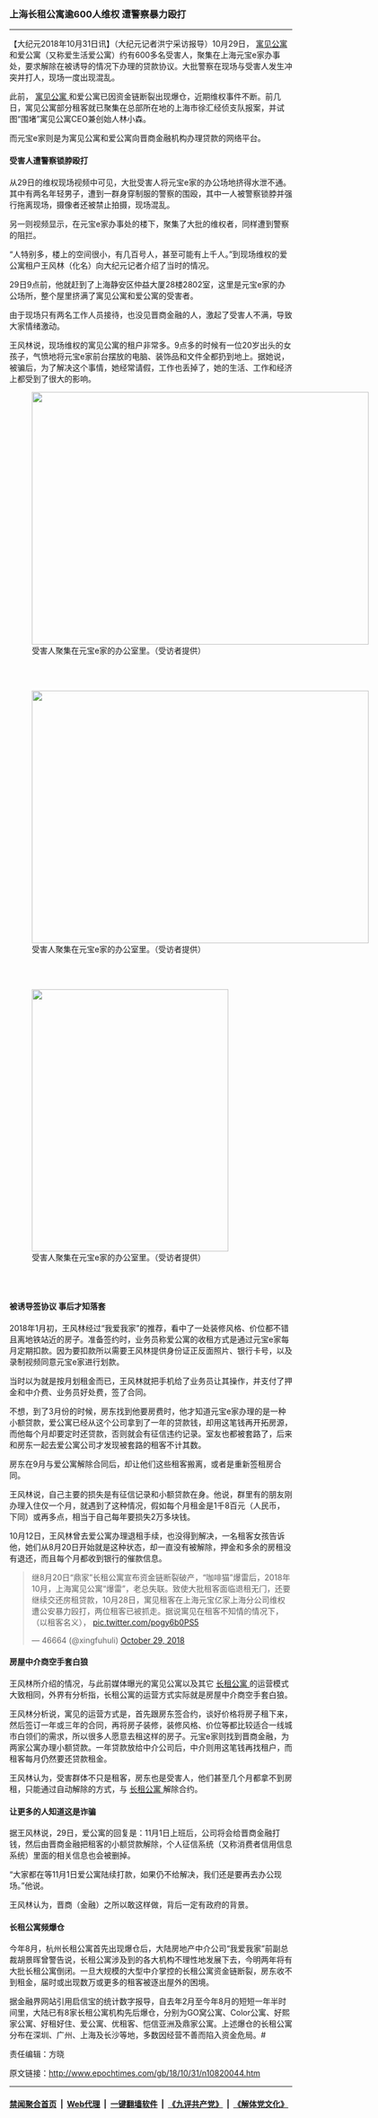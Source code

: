 ### 上海长租公寓逾600人维权 遭警察暴力殴打
------------------------

<p>
 【大纪元2018年10月31日讯】（大纪元记者洪宁采访报导）10月29日，
 <a href="http://www.epochtimes.com/gb/tag/%E5%AF%93%E8%A7%81%E5%85%AC%E5%AF%93.html">
  寓见公寓
 </a>
 和爱公寓（又称爱生活爱公寓）约有600多名受害人，聚集在上海元宝e家办事处，要求解除在被诱导的情况下办理的贷款协议。大批警察在现场与受害人发生冲突并打人，现场一度出现混乱。
</p>
<p>
 此前，
 <a href="http://www.epochtimes.com/gb/tag/%E5%AF%93%E8%A7%81%E5%85%AC%E5%AF%93.html">
  寓见公寓
 </a>
 和爱公寓已因资金链断裂出现爆仓，近期维权事件不断。前几日，寓见公寓部分租客就已聚集在总部所在地的上海市徐汇经侦支队报案，并试图“围堵”寓见公寓CEO兼创始人林小森。
</p>
<p>
 而元宝e家则是为寓见公寓和爱公寓向晋商金融机构办理贷款的网络平台。
</p>
<h4>
 受害人遭警察锁脖殴打
</h4>
<p>
 从29日的维权现场视频中可见，大批受害人将元宝e家的办公场地挤得水泄不通。其中有两名年轻男子，遭到一群身穿制服的警察的围殴，其中一人被警察锁脖并强行拖离现场，摄像者还被禁止拍摄，现场混乱。
</p>
<p>
 另一则视频显示，在元宝e家办事处的楼下，聚集了大批的维权者，同样遭到警察的阻拦。
</p>
<p>
 “人特别多，楼上的空间很小，有几百号人，甚至可能有上千人。”到现场维权的爱公寓租户王风林（化名）向大纪元记者介绍了当时的情况。
</p>
<p>
 29日9点前，他就赶到了上海静安区仲益大厦28楼2802室，这里是元宝e家的办公场所，整个屋里挤满了寓见公寓和爱公寓的受害者。
</p>
<p>
 由于现场只有两名工作人员接待，也没见晋商金融的人，激起了受害人不满，导致大家情绪激动。
</p>
<p>
 王风林说，现场维权的寓见公寓的租户非常多。9点多的时候有一位20岁出头的女孩子，气愤地将元宝e家前台摆放的电脑、装饰品和文件全都扔到地上。据她说，被骗后，为了解决这个事情，她经常请假，工作也丢掉了，她的生活、工作和经济上都受到了很大的影响。
</p>
<p>
</p>
<figure class="wp-caption aligncenter" id="attachment_10820159" style="width: 600px">
 <a href="http://i.epochtimes.com/assets/uploads/2018/10/d586f8cd018e368c9aee5cbdbf245ef4.jpg">
  <img alt="" class="wp-image-10820159 size-large" height="450" src="http://i.epochtimes.com/assets/uploads/2018/10/d586f8cd018e368c9aee5cbdbf245ef4-600x450.jpg" width="600"/>
 </a>
 <br/><figcaption class="wp-caption-text">
  受害人聚集在元宝e家的办公室里。（受访者提供）
 </figcaption><br/>
</figure><br/>
<figure class="wp-caption aligncenter" id="attachment_10820161" style="width: 600px">
 <a href="http://i.epochtimes.com/assets/uploads/2018/10/dad04779d80d7184752b126c3ee4a1a9.jpg">
  <img alt="" class="wp-image-10820161 size-large" height="450" src="http://i.epochtimes.com/assets/uploads/2018/10/dad04779d80d7184752b126c3ee4a1a9-600x450.jpg" width="600"/>
 </a>
 <br/><figcaption class="wp-caption-text">
  受害人聚集在元宝e家的办公室里。（受访者提供）
 </figcaption><br/>
</figure><br/>
<figure class="wp-caption aligncenter" id="attachment_10820158" style="width: 350px">
 <a href="http://i.epochtimes.com/assets/uploads/2018/10/a9cd40d94547d156b6232e3175686e5a.jpg">
  <img alt="" class="wp-image-10820158" height="467" src="http://i.epochtimes.com/assets/uploads/2018/10/577b90403441de4194aa98feab34d388-600x800.jpg" width="350"/>
 </a>
 <br/><figcaption class="wp-caption-text">
  受害人聚集在元宝e家的办公室里。（受访者提供）
 </figcaption><br/>
</figure><br/>
<h4>
 被诱导签协议 事后才知落套
</h4>
<p>
 2018年1月初，王风林经过“我爱我家”的推荐，看中了一处装修风格、价位都不错且离地铁站近的房子。准备签约时，业务员称爱公寓的收租方式是通过元宝e家每月定期扣款。因为要扣款所以需要王风林提供身份证正反面照片、银行卡号，以及录制视频同意元宝e家进行划款。
</p>
<p>
 当时以为就是按月划租金而已，王风林就把手机给了业务员让其操作，并支付了押金和中介费、业务员好处费，签了合同。
</p>
<p>
 不想，到了3月份的时候，房东找到他要房费时，他才知道元宝e家办理的是一种小额贷款，爱公寓已经从这个公司拿到了一年的贷款钱，却用这笔钱再开拓房源，而他每个月却要定时还贷款，否则就会有征信违约记录。室友也都被套路了，后来和房东一起去爱公寓公司才发现被套路的租客不计其数。
</p>
<p>
 房东在9月与爱公寓解除合同后，却让他们这些租客搬离，或者是重新签租房合同。
</p>
<p>
 王风林说，自己主要的损失是有征信记录和小额贷款在身。他说，群里有的朋友刚办理入住仅一个月，就遇到了这种情况，假如每个月租金是1千8百元（人民币，下同）或再多点，相当于自己每年要损失2万多块钱。
</p>
<p>
 10月12日，王风林曾去爱公寓办理退租手续，也没得到解决，一名租客女孩告诉他，她们从8月20日开始就是这种状态，却一直没有被解除，押金和多余的房租没有退还，而且每个月都收到银行的催款信息。
</p>
<blockquote class="twitter-tweet" data-width="550">
 <p dir="ltr" lang="zh">
  继8月20日“鼎家”长租公寓宣布资金链断裂破产，“咖啡猫”爆雷后，2018年10月，上海寓见公寓“爆雷”，老总失联。致使大批租客面临退租无门，还要继续交还房租贷款，10月28日，寓见租客在上海元宝亿家上海分公司维权遭公安暴力殴打，两位租客已被抓走。据说寓见在租客不知情的情况下，（以租客名义），
  <a href="https://t.co/pogy6b0PS5">
   pic.twitter.com/pogy6b0PS5
  </a>
 </p>
 <p>
  — 46664 (@xingfuhuli)
  <a href="https://twitter.com/xingfuhuli/status/1056894842238717954?ref_src=twsrc%5Etfw">
   October 29, 2018
  </a>
 </p>
</blockquote>
<p>
</p>
<h4>
 房屋中介商空手套白狼
</h4>
<p>
 王风林所介绍的情况，与此前媒体曝光的寓见公寓以及其它
 <a href="http://www.epochtimes.com/gb/tag/%E9%95%BF%E7%A7%9F%E5%85%AC%E5%AF%93.html">
  长租公寓
 </a>
 的运营模式大致相同，外界有分析指，长租公寓的运营方式实际就是房屋中介商空手套白狼。
</p>
<p>
 王风林分析说，寓见的运营方式是，首先跟房东签合约，谈好价格将房子租下来，然后签订一年或三年的合同，再将房子装修，装修风格、价位等都比较适合一线城市白领们的需求，所以很多人愿意去租这样的房子。元宝e家则找到晋商金融，为两家公寓办理小额贷款。一年贷款放给中介公司后，中介则用这笔钱再找租户，而租客每月仍然要还贷款租金。
</p>
<p>
 王风林认为，受害群体不只是租客，房东也是受害人，他们甚至几个月都拿不到房租，只能通过自动解除的方式，与
 <a href="http://www.epochtimes.com/gb/tag/%E9%95%BF%E7%A7%9F%E5%85%AC%E5%AF%93.html">
  长租公寓
 </a>
 解除合约。
</p>
<h4>
 让更多的人知道这是诈骗
</h4>
<p>
 据王风林说，29日，爱公寓的回复是：11月1日上班后，公司将会给晋商金融打钱，然后由晋商金融把租客的小额贷款解除，个人征信系统（又称消费者信用信息系统）里面的相关信息也会被删掉。
</p>
<p>
 “大家都在等11月1日爱公寓陆续打款，如果仍不给解决，我们还是要再去办公现场。”他说。
</p>
<p>
 王风林认为，晋商（金融）之所以敢这样做，背后一定有政府的背景。
</p>
<h4>
 长租公寓频爆仓
</h4>
<p>
 今年8月，杭州长租公寓首先出现爆仓后，大陆房地产中介公司“我爱我家”前副总裁胡景晖曾警告说，长租公寓涉及到的各大机构不理性地发展下去，今明两年将有大批长租公寓倒闭。一旦大规模的大型中介掌控的长租公寓资金链断裂，房东收不到租金，届时或出现数万或更多的租客被逐出屋外的困境。
</p>
<p>
 据金融界网站引用启信宝的统计数字报导，自去年2月至今年8月的短短一年半时间里，大陆已有8家长租公寓机构先后爆仓，分别为GO窝公寓、Color公寓、好熙家公寓、好租好住、爱公寓、优租客、恺信亚洲及鼎家公寓。上述爆仓的长租公寓分布在深圳、广州、上海及长沙等地，多数因经营不善而陷入资金危局。#
</p>
<p>
 责任编辑：方晓
</p>

原文链接：http://www.epochtimes.com/gb/18/10/31/n10820044.htm


------------------------
#### [禁闻聚合首页](https://github.com/gfw-breaker/banned-news/blob/master/README.md) &nbsp;|&nbsp; [Web代理](https://github.com/gfw-breaker/open-proxy/blob/master/README.md) &nbsp;|&nbsp; [一键翻墙软件](https://github.com/gfw-breaker/nogfw/blob/master/README.md) &nbsp;|&nbsp; [《九评共产党》](https://github.com/gfw-breaker/9ping.md/blob/master/README.md#九评之一评共产党是什么) &nbsp;|&nbsp; [《解体党文化》](https://github.com/gfw-breaker/jtdwh.md/blob/master/README.md#绪论)